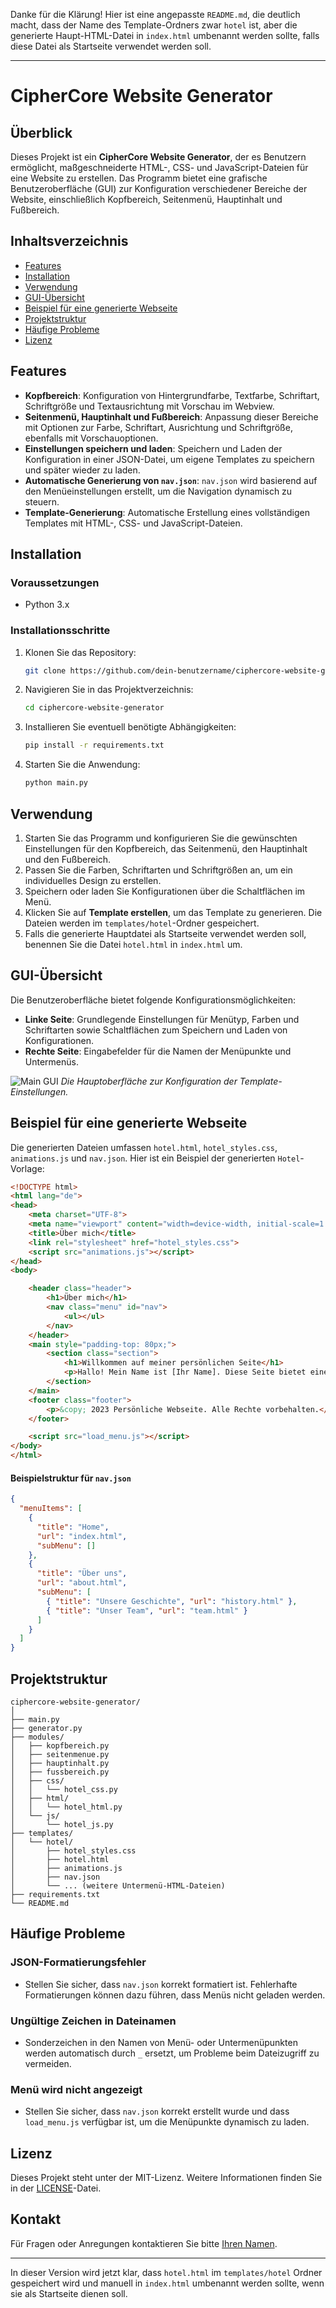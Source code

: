Danke für die Klärung! Hier ist eine angepasste `README.md`, die deutlich macht, dass der Name des Template-Ordners zwar `hotel` ist, aber die generierte Haupt-HTML-Datei in `index.html` umbenannt werden sollte, falls diese Datei als Startseite verwendet werden soll.

---

# CipherCore Website Generator

## Überblick

Dieses Projekt ist ein **CipherCore Website Generator**, der es Benutzern ermöglicht, maßgeschneiderte HTML-, CSS- und JavaScript-Dateien für eine Website zu erstellen. Das Programm bietet eine grafische Benutzeroberfläche (GUI) zur Konfiguration verschiedener Bereiche der Website, einschließlich Kopfbereich, Seitenmenü, Hauptinhalt und Fußbereich.

## Inhaltsverzeichnis

- [Features](#features)
- [Installation](#installation)
- [Verwendung](#verwendung)
- [GUI-Übersicht](#gui-%C3%BCbersicht)
- [Beispiel für eine generierte Webseite](#beispiel-f%C3%BCr-eine-generierte-webseite)
- [Projektstruktur](#projektstruktur)
- [Häufige Probleme](#h%C3%A4ufige-probleme)
- [Lizenz](#lizenz)

## Features

- **Kopfbereich**: Konfiguration von Hintergrundfarbe, Textfarbe, Schriftart, Schriftgröße und Textausrichtung mit Vorschau im Webview.
- **Seitenmenü, Hauptinhalt und Fußbereich**: Anpassung dieser Bereiche mit Optionen zur Farbe, Schriftart, Ausrichtung und Schriftgröße, ebenfalls mit Vorschauoptionen.
- **Einstellungen speichern und laden**: Speichern und Laden der Konfiguration in einer JSON-Datei, um eigene Templates zu speichern und später wieder zu laden.
- **Automatische Generierung von `nav.json`**: `nav.json` wird basierend auf den Menüeinstellungen erstellt, um die Navigation dynamisch zu steuern.
- **Template-Generierung**: Automatische Erstellung eines vollständigen Templates mit HTML-, CSS- und JavaScript-Dateien.

## Installation

### Voraussetzungen

- Python 3.x

### Installationsschritte

1. Klonen Sie das Repository:
    ```bash
    git clone https://github.com/dein-benutzername/ciphercore-website-generator.git
    ```

2. Navigieren Sie in das Projektverzeichnis:
    ```bash
    cd ciphercore-website-generator
    ```

3. Installieren Sie eventuell benötigte Abhängigkeiten:
    ```bash
    pip install -r requirements.txt
    ```

4. Starten Sie die Anwendung:
    ```bash
    python main.py
    ```

## Verwendung

1. Starten Sie das Programm und konfigurieren Sie die gewünschten Einstellungen für den Kopfbereich, das Seitenmenü, den Hauptinhalt und den Fußbereich.
2. Passen Sie die Farben, Schriftarten und Schriftgrößen an, um ein individuelles Design zu erstellen.
3. Speichern oder laden Sie Konfigurationen über die Schaltflächen im Menü.
4. Klicken Sie auf **Template erstellen**, um das Template zu generieren. Die Dateien werden im `templates/hotel`-Ordner gespeichert.
5. Falls die generierte Hauptdatei als Startseite verwendet werden soll, benennen Sie die Datei `hotel.html` in `index.html` um.

## GUI-Übersicht

Die Benutzeroberfläche bietet folgende Konfigurationsmöglichkeiten:

- **Linke Seite**: Grundlegende Einstellungen für Menütyp, Farben und Schriftarten sowie Schaltflächen zum Speichern und Laden von Konfigurationen.
- **Rechte Seite**: Eingabefelder für die Namen der Menüpunkte und Untermenüs.
  
![Main GUI](https://github.com/user-attachments/assets/6e38acd7-ef32-4e46-baf2-095a73bc9652)
*Die Hauptoberfläche zur Konfiguration der Template-Einstellungen.*

## Beispiel für eine generierte Webseite

Die generierten Dateien umfassen `hotel.html`, `hotel_styles.css`, `animations.js` und `nav.json`. Hier ist ein Beispiel der generierten `Hotel`-Vorlage:

```html
<!DOCTYPE html>
<html lang="de">
<head>
    <meta charset="UTF-8">
    <meta name="viewport" content="width=device-width, initial-scale=1.0">
    <title>Über mich</title>
    <link rel="stylesheet" href="hotel_styles.css">
    <script src="animations.js"></script>
</head>
<body>

    <header class="header">
        <h1>Über mich</h1>
        <nav class="menu" id="nav">
            <ul></ul>
        </nav>
    </header>
    <main style="padding-top: 80px;">
        <section class="section">
            <h1>Willkommen auf meiner persönlichen Seite</h1>
            <p>Hallo! Mein Name ist [Ihr Name]. Diese Seite bietet einen Einblick in meine Interessen und Projekte.</p>
        </section>
    </main>
    <footer class="footer">
        <p>&copy; 2023 Persönliche Webseite. Alle Rechte vorbehalten.</p>
    </footer>

    <script src="load_menu.js"></script>
</body>
</html>
```

#### Beispielstruktur für `nav.json`

```json
{
  "menuItems": [
    {
      "title": "Home",
      "url": "index.html",
      "subMenu": []
    },
    {
      "title": "Über uns",
      "url": "about.html",
      "subMenu": [
        { "title": "Unsere Geschichte", "url": "history.html" },
        { "title": "Unser Team", "url": "team.html" }
      ]
    }
  ]
}
```

## Projektstruktur

```
ciphercore-website-generator/
│
├── main.py
├── generator.py
├── modules/
│   ├── kopfbereich.py
│   ├── seitenmenue.py
│   ├── hauptinhalt.py
│   ├── fussbereich.py
│   ├── css/
│   │   └── hotel_css.py
│   ├── html/
│   │   └── hotel_html.py
│   └── js/
│       └── hotel_js.py
├── templates/
│   └── hotel/
│       ├── hotel_styles.css
│       ├── hotel.html
│       ├── animations.js
│       ├── nav.json
│       └── ... (weitere Untermenü-HTML-Dateien)
├── requirements.txt
└── README.md
```

## Häufige Probleme

### JSON-Formatierungsfehler

- Stellen Sie sicher, dass `nav.json` korrekt formatiert ist. Fehlerhafte Formatierungen können dazu führen, dass Menüs nicht geladen werden.

### Ungültige Zeichen in Dateinamen

- Sonderzeichen in den Namen von Menü- oder Untermenüpunkten werden automatisch durch `_` ersetzt, um Probleme beim Dateizugriff zu vermeiden.

### Menü wird nicht angezeigt

- Stellen Sie sicher, dass `nav.json` korrekt erstellt wurde und dass `load_menu.js` verfügbar ist, um die Menüpunkte dynamisch zu laden.

## Lizenz

Dieses Projekt steht unter der MIT-Lizenz. Weitere Informationen finden Sie in der [LICENSE](LICENSE)-Datei.

## Kontakt

Für Fragen oder Anregungen kontaktieren Sie bitte [Ihren Namen](mailto:ralf.kruemmel+python.de).

---

In dieser Version wird jetzt klar, dass `hotel.html` im `templates/hotel` Ordner gespeichert wird und manuell in `index.html` umbenannt werden sollte, wenn sie als Startseite dienen soll.
